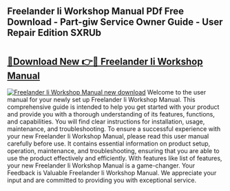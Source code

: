 ## Freelander Ii Workshop Manual PDf Free Download - Part-giw Service Owner Guide - User Repair Edition SXRUb

# <h2><a href="http://bc52318.oget.top/?id=Freelander+Ii+Workshop+Manual">🔗Download New 👉🔴 Freelander Ii Workshop Manual</a></h2>

[![Freelander Ii Workshop Manual new download](https://i.imgur.com/5g1atiW.png)](http://bc52318.oget.top/?id=Freelander+Ii+Workshop+Manual)
Welcome to the user manual for your newly set up Freelander Ii Workshop Manual. This comprehensive guide is intended to help you get started with your product and provide you with a thorough understanding of its features, functions, and capabilities. You will find clear instructions for installation, usage, maintenance, and troubleshooting. To ensure a successful experience with your new Freelander Ii Workshop Manual, please read this user manual carefully before use. It contains essential information on product setup, operation, maintenance, and troubleshooting, ensuring that you are able to use the product effectively and efficiently. With features like list of features, your new Freelander Ii Workshop Manual is a game-changer. Your Feedback is Valuable Freelander Ii Workshop Manual. We appreciate your input and are committed to providing you with exceptional service.

